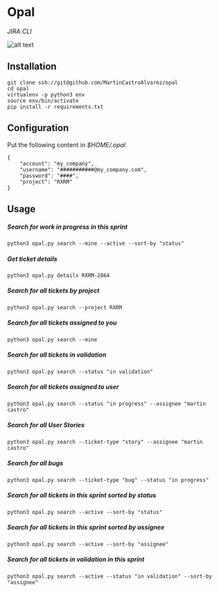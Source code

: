 # Opal
*JIRA CLI*

![alt text](./opal.jpg)

## Installation
```
git clone ssh://git@github.com/MartinCastroAlvarez/opal
cd opal
virtualenv -p python3 env
source env/bin/activate
pip install -r requirements.txt
```
## Configuration
Put the following content in *$HOME/.opal*
```
{
    "account": "my_company",
    "username": "###########@my_company.com",
    "password": "####",
    "project": "RXRM"
}
```

## Usage

##### Search for work in progress in this sprint
```
python3 opal.py search --mine --active --sort-by "status"
```

##### Get ticket details
```
python3 opal.py details RXRM-2864
```

##### Search for all tickets by project
```
python3 opal.py search --project RXRM
```

##### Search for all tickets assigned to you
```
python3 opal.py search --mine
```

##### Search for all tickets in validation
```
python3 opal.py search --status "in validation"
```

##### Search for all tickets assigned to user
```
python3 opal.py search --status "in progress" --assignee "martin castro"
```

##### Search for all User Stories
```
python3 opal.py search --ticket-type "story" --assignee "martin castro"
```

##### Search for all bugs
```
python3 opal.py search --ticket-type "bug" --status "in progress"
```

##### Search for all tickets in this sprint sorted by status
```
python3 opal.py search --active --sort-by "status"
```

##### Search for all tickets in this sprint sorted by assignee
```
python3 opal.py search --active --sort-by "assignee"
```

##### Search for all tickets in validation in this sprint
```
python3 opal.py search --active --status "in validation" --sort-by "assignee"
```
